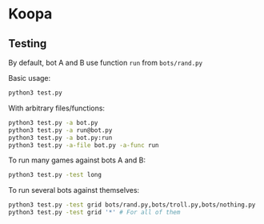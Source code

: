# Koopa

## Testing

By default, bot A and B use function `run` from `bots/rand.py`

Basic usage:
```sh
python3 test.py
```

With arbitrary files/functions:
```sh
python3 test.py -a bot.py
python3 test.py -a run@bot.py
python3 test.py -a bot.py:run
python3 test.py -a-file bot.py -a-func run
```

To run many games against bots A and B:
```sh
python3 test.py -test long
```

To run several bots against themselves:
```sh
python3 test.py -test grid bots/rand.py,bots/troll.py,bots/nothing.py
python3 test.py -test grid '*' # For all of them
```
